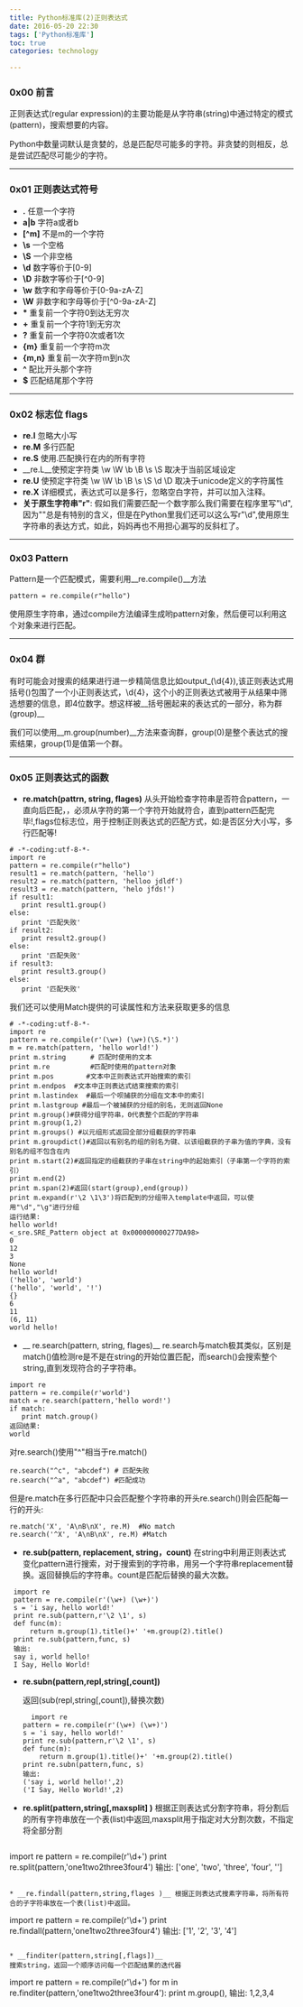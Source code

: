 ```yaml
---
title: Python标准库(2)正则表达式
date: 2016-05-20 22:30
tags: ['Python标准库']
toc: true
categories: technology

---
```

### 0x00 前言

正则表达式(regular expression)的主要功能是从字符串(string)中通过特定的模式(pattern)，搜索想要的内容。

Python中数量词默认是贪婪的，总是匹配尽可能多的字符。非贪婪的则相反，总是尝试匹配尽可能少的字符。



---
### 0x01 正则表达式符号

* __.__ 任意一个字符
* __a|b__ 字符a或者b
* __[^m]__ 不是m的一个字符
* __\s__ 一个空格
* __\S__ 一个非空格
* __\d__ 数字等价于[0-9]
* __\D__ 非数字等价于[^0-9]
* __\w__ 数字和字母等价于[0-9a-zA-Z]
* __\W__ 非数字和字母等价于[^0-9a-zA-Z]
* __\*__ 重复前一个字符0到达无穷次
* __+__ 重复前一个字符1到无穷次
* __?__ 重复前一个字符0次或者1次
* __{m}__ 重复前一个字符m次
* __{m,n}__ 重复前一次字符m到n次
* __^__ 配比开头那个字符
* __$__ 匹配结尾那个字符

---
### 0x02 标志位 flags

* __re.I__ 忽略大小写
* __re.M__ 多行匹配
* __re.S__ 使用.匹配换行在内的所有字符
* __re.L__使预定字符类 \w \W \b \B \s \S 取决于当前区域设定
* __re.U__ 使预定字符类 \w \W \b \B \s \S \d \D 取决于unicode定义的字符属性
* __re.X__ 详细模式，表达式可以是多行，忽略空白字符，并可以加入注释。
* __关于原生字符串"r"__: 假如我们需要匹配一个数字那么我们需要在程序里写"\\d",因为"\"总是有特别的含义，但是在Python里我们还可以这么写r"\d",使用原生字符串的表达方式，如此，妈妈再也不用担心漏写的反斜杠了。
---
### 0x03 Pattern 
Pattern是一个匹配模式，需要利用__re.compile()__方法

```
pattern = re.compile(r"hello")
```
使用原生字符串，通过compile方法编译生成哟pattern对象，然后便可以利用这个对象来进行匹配。


---
### 0x04 群
有时可能会对搜索的结果进行进一步精简信息比如output_(\d{4}),该正则表达式用括号()包围了一个小正则表达式，\d{4}，这个小的正则表达式被用于从结果中筛选想要的信息，即4位数字。想这样被__括号圈起来的表达式的一部分，称为群(group)__

我们可以使用__m.group(number)__方法来查询群，group(0)是整个表达式的搜索结果，group(1)是值第一个群。

---
### 0x05 正则表达式的函数

* __re.match(pattrn, string, flages)__ 从头开始检查字符串是否符合pattern，一直向后匹配，，必须从字符的第一个字符开始就符合，直到pattern匹配完毕!,flags位标志位，用于控制正则表达式的匹配方式，如:是否区分大小写，多行匹配等!
 ```
 # -*-coding:utf-8-*-
import re
pattern = re.compile(r"hello")
result1 = re.match(pattern, 'hello')
result2 = re.match(pattern, 'helloo jdldf')
result3 = re.match(pattern, 'helo jfds!')
if result1:
    print result1.group()
else:
    print '匹配失败'
if result2:
    print result2.group()
else:
    print '匹配失败'
 if result3:
    print result3.group()
else:
    print '匹配失败'
  ```
 我们还可以使用Match提供的可读属性和方法来获取更多的信息
 
  ```
 # -*-coding:utf-8-*-
import re
pattern = re.compile(r'(\w+) (\w+)(\S.*)')
m = re.match(pattern, 'hello world!')
print m.string      # 匹配时使用的文本
print m.re          #匹配时使用的pattern对象
print m.pos        #文本中正则表达式开始搜索的索引
print m.endpos  #文本中正则表达式结束搜索的索引
print m.lastindex  #最后一个呗捕获的分组在文本中的索引
print m.lastgroup #最后一个被捕获的分组的别名，无则返回None
print m.group()#获得分组字符串，0代表整个匹配的字符串
print m.group(1,2)
print m.groups() #以元组形式返回全部分组截获的字符串
print m.groupdict()#返回以有别名的组的别名为键、以该组截获的子串为值的字典，没有别名的组不包含在内
print m.start(2)#返回指定的组截获的子串在string中的起始索引（子串第一个字符的索引）
print m.end(2)
print m.span(2)#返回(start(group),end(group))
print m.expand(r'\2 \1\3')将匹配到的分组带入template中返回，可以使用"\d","\g"进行分组
运行结果:
hello world!
<_sre.SRE_Pattern object at 0x000000000277DA98>
0
12
3
None
hello world!
('hello', 'world')
('hello', 'world', '!')
{}
6
11
(6, 11)
world hello!

  ```

* __ re.search(pattern, string, flages)__ re.search与match极其类似，区别是match()值检测re是不是在string的开始位置匹配，而search()会搜索整个string,直到发现符合的子字符串。

 ```
 import re
 pattern = re.compile(r'world')
 match = re.search(pattern,'hello word!')
 if match:
    print match.group()
 返回结果:
 world
 ```

 对re.search()使用"^"相当于re.match()
 ```
 re.search("^c", "abcdef") # 匹配失败
 re.search("^a", "abcdef") #匹配成功
 ```

 但是re.match在多行匹配中只会匹配整个字符串的开头re.search()则会匹配每一行的开头:
 ```
 re.match('X', 'A\nB\nX', re.M)  #No match
 re.search('^X', 'A\nB\nX', re.M) #Match
 ```
* __re.sub(pattern, replacement, string，count)__ 在string中利用正则表达式变化pattern进行搜索，对于搜索到的字符串，用另一个字符串replacement替换。返回替换后的字符串。count是匹配后替换的最大次数。
 ```
  import re
  pattern = re.compile(r'(\w+) (\w+)')
  s = 'i say, hello world!'
  print re.sub(pattern,r'\2 \1', s)
  def func(m):
      return m.group(1).title()+' '+m.group(2).title()
  print re.sub(pattern,func, s)
  输出:
  say i, world hello!
  I Say, Hello World!
 ```

* __re.subn(pattern,repl,string[,count])__

  返回(sub(repl,string[,count]),替换次数)
  ```
    import re
  pattern = re.compile(r'(\w+) (\w+)')
  s = 'i say, hello world!'
  print re.sub(pattern,r'\2 \1', s)
  def func(m):
      return m.group(1).title()+' '+m.group(2).title()
  print re.subn(pattern,func, s)
  输出:
  ('say i, world hello!',2)
  ('I Say, Hello World!',2)
  ```

* __re.split(pattern,string[,maxsplit] )__ 根据正则表达式分割字符串，将分割后的所有字符串放在一个表(list)中返回,maxsplit用于指定对大分割次数，不指定将全部分割

  ```
 import re
 pattern = re.compile(r'\d+')
 print re.split(pattern,'one1two2three3four4')
 输出:
 ['one', 'two', 'three', 'four', '']
  ```

* __re.findall(pattern,string,flages )__ 根据正则表达式搜素字符串，将所有符合的子字符串放在一个表(list)中返回。
 ```
 import re
 pattern = re.compile(r'\d+')
 print re.findall(pattern,'one1two2three3four4')
 输出:
 ['1', '2', '3', '4']
 ```

* __finditer(pattern,string[,flags])__
 搜索string，返回一个顺序访问每一个匹配结果的迭代器
 ```
 import re
 pattern = re.compile(r'\d+')
 for m in re.finditer(pattern,'one1two2three3four4'):
    print m.group(),
 输出:
 1,2,3,4
 ```


